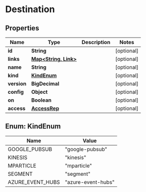

# Destination


## Properties

Name | Type | Description | Notes
------------ | ------------- | ------------- | -------------
**id** | **String** |  |  [optional]
**links** | [**Map&lt;String, Link&gt;**](Link.md) |  |  [optional]
**name** | **String** |  |  [optional]
**kind** | [**KindEnum**](#KindEnum) |  |  [optional]
**version** | **BigDecimal** |  |  [optional]
**config** | **Object** |  |  [optional]
**on** | **Boolean** |  |  [optional]
**access** | [**AccessRep**](AccessRep.md) |  |  [optional]



## Enum: KindEnum

Name | Value
---- | -----
GOOGLE_PUBSUB | &quot;google-pubsub&quot;
KINESIS | &quot;kinesis&quot;
MPARTICLE | &quot;mparticle&quot;
SEGMENT | &quot;segment&quot;
AZURE_EVENT_HUBS | &quot;azure-event-hubs&quot;



